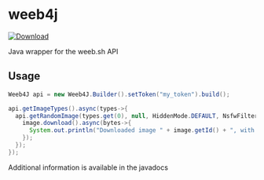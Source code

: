 # weeb4j
[ ![Download](https://api.bintray.com/packages/natanbc/maven/weeb4j/images/download.svg) ](https://bintray.com/natanbc/maven/weeb4j/_latestVersion)

Java wrapper for the weeb.sh API

## Usage

```java
Weeb4J api = new Weeb4J.Builder().setToken("my_token").build();

api.getImageTypes().async(types->{
  api.getRandomImage(types.get(0), null, HiddenMode.DEFAULT, NsfwFilter.NO_NSFW, FileType.PNG).async(image->{
    image.download().async(bytes->{
      System.out.println("Downloaded image " + image.getId() + ", with " + bytes.length + " bytes");
    });
  });
});
```

Additional information is available in the javadocs
